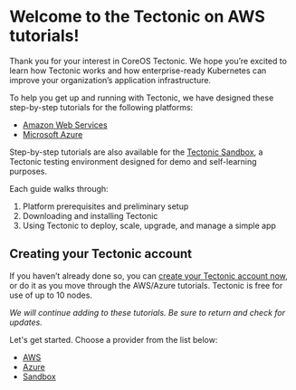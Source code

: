# Welcome to the Tectonic on AWS tutorials!

Thank you for your interest in CoreOS Tectonic. We hope you’re excited to learn how Tectonic works and how enterprise-ready Kubernetes can improve your organization’s application infrastructure.

To help you get up and running with Tectonic, we have designed these step-by-step tutorials for the following platforms:
* [Amazon Web Services][aws-tutorials]
* [Microsoft Azure][azure-tutorials]

Step-by-step tutorials are also available for the [Tectonic Sandbox][sandbox-tutorials], a Tectonic testing environment designed for demo and self-learning purposes.

Each guide walks through:

1. Platform prerequisites and preliminary setup
2. Downloading and installing Tectonic
3. Using Tectonic to deploy, scale, upgrade, and manage a simple app 

## Creating your Tectonic account

If you haven’t already done so, you can [create your Tectonic account now][create-acct], or do it as you move through the AWS/Azure tutorials. Tectonic is free for use of up to 10 nodes.

*We will continue adding to these tutorials. Be sure to return and check for updates.*

Let's get started. Choose a provider from the list below:
* [AWS][aws-tutorials]
* [Azure][azure-tutorials]
* [Sandbox][sandbox-tutorials]

[create-acct]: https://account.coreos.com/signup/summary/tectonic-2016-12

[aws-tutorials]: aws/index.md 
[azure-tutorials]: azure/index.md 
[sandbox-tutorials]: sandbox/index.md 
